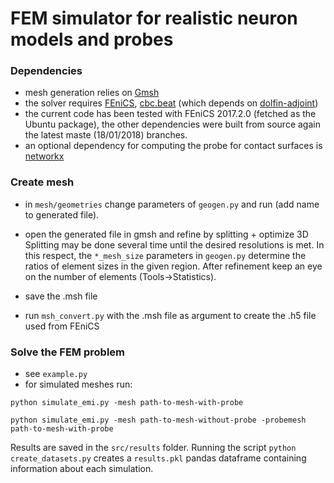 # FEM simulator for realistic neuron models and probes

### Dependencies
- mesh generation relies on [Gmsh](https://gmsh.info/#Download)
- the solver requires [FEniCS](https://fenicsproject.org/download/), [cbc.beat](https://bitbucket.org/meg/cbcbeat)
  (which depends on [dolfin-adjoint](http://dolfin-adjoint-doc.readthedocs.io/en/latest/download/index.html))
- the current code has been tested with FEniCS 2017.2.0 (fetched as the Ubuntu package),
  the other dependencies were built from source again the latest maste (18/01/2018)
  branches.
- an optional dependency for computing the probe for contact surfaces is [networkx](https://networkx.github.io/)

### Create mesh

- in `mesh/geometries` change parameters of `geogen.py` and run (add name to generated file).

- open the generated file in gmsh and refine by splitting + optimize 3D
  Splitting may be done several time until the desired resolutions is met.
  In this respect, the `*_mesh_size` parameters in `geogen.py` determine
  the ratios of element sizes in the given region. After refinement keep
  an eye on the number of elements (Tools->Statistics).
  
- save the .msh file

- run `msh_convert.py` with the .msh file as argument to create the .h5 file used from FEniCS

### Solve the FEM problem
- see `example.py`
- for simulated meshes run:

`python simulate_emi.py -mesh path-to-mesh-with-probe`

`python simulate_emi.py -mesh path-to-mesh-without-probe -probemesh path-to-mesh-with-probe`

Results are saved in the `src/results` folder. Running the script `python create_datasets.py` creates a `results.pkl` pandas dataframe containing information about each simulation.

